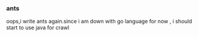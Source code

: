### ants
oops,i write ants again.since i am down with go language for now , i should start to use java for crawl
